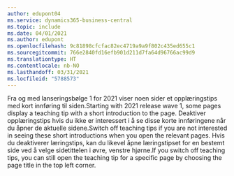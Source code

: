 ```yaml
---
author: edupont04
ms.service: dynamics365-business-central
ms.topic: include
ms.date: 04/01/2021
ms.author: edupont
ms.openlocfilehash: 9c81898cfcfac82ec4719a9a9f802c435ed655c1
ms.sourcegitcommit: 766e2840fd16efb901d211d7fa64d96766ac99d9
ms.translationtype: HT
ms.contentlocale: nb-NO
ms.lasthandoff: 03/31/2021
ms.locfileid: "5788573"
---
```

<span data-ttu-id="f010d-101">Fra og med lanseringsbølge 1 for 2021 viser noen sider et opplæringstips med kort innføring til siden.</span><span class="sxs-lookup"><span data-stu-id="f010d-101">Starting with 2021 release wave 1, some pages display a teaching tip with a short introduction to the page.</span></span> <span data-ttu-id="f010d-102">Deaktiver opplæringstips hvis du ikke er interessert i å se disse korte innføringene når du åpner de aktuelle sidene.</span><span class="sxs-lookup"><span data-stu-id="f010d-102">Switch off teaching tips if you are not interested in seeing these short introductions when you open the relevant pages.</span></span> <span data-ttu-id="f010d-103">Hvis du deaktiverer læringstips, kan du likevel åpne læringstipset for en bestemt side ved å velge sidetittelen i øvre, venstre hjørne.</span><span class="sxs-lookup"><span data-stu-id="f010d-103">If you switch off teaching tips, you can still open the teaching tip for a specific page by choosing the page title in the top left corner.</span></span>  
